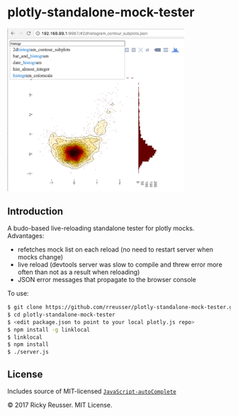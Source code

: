 # plotly-standalone-mock-tester

<img src="./screenshot.png" width="400">

## Introduction

A budo-based live-reloading standalone tester for plotly mocks. Advantages:

- refetches mock list on each reload (no need to restart server when mocks change)
- live reload (devtools server was slow to compile and threw error more often than not as a result when reloading)
- JSON error messages that propagate to the browser console

To use:

```bash
$ git clone https://github.com/rreusser/plotly-standalone-mock-tester.git
$ cd plotly-standalone-mock-tester
$ <edit package.json to point to your local plotly.js repo>
$ npm install -g linklocal
$ linklocal
$ npm install
$ ./server.js
```

## License

Includes source of MIT-licensed [`JavaScript-autoComplete`](https://github.com/Pixabay/JavaScript-autoComplete)

&copy; 2017 Ricky Reusser. MIT License.
